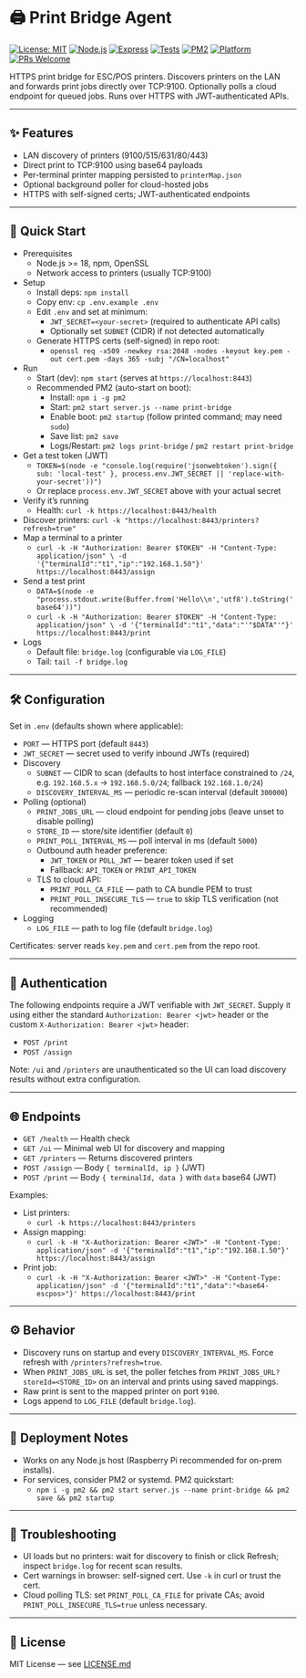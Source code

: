 # 🖨️ Print Bridge Agent

[![License: MIT](https://img.shields.io/badge/License-MIT-yellow.svg)](LICENSE.md)
[![Node.js](https://img.shields.io/badge/node-%3E%3D18-green?logo=node.js)](https://nodejs.org/)
[![Express](https://img.shields.io/badge/express-5.x-blue?logo=express&logoColor=white)](#)
[![Tests](https://img.shields.io/badge/tests-jest-%23C21325?logo=jest&logoColor=white)](#)
[![PM2](https://img.shields.io/badge/process%20manager-pm2-2B037A?logo=pm2&logoColor=white)](https://pm2.keymetrics.io/)
[![Platform](https://img.shields.io/badge/platform-linux%20%7C%20macOS-lightgrey?logo=linux&logoColor=white)](#)
[![PRs Welcome](https://img.shields.io/badge/PRs-welcome-brightgreen.svg)](#)

HTTPS print bridge for ESC/POS printers. Discovers printers on the LAN and forwards print jobs directly over TCP:9100. Optionally polls a cloud endpoint for queued jobs. Runs over HTTPS with JWT-authenticated APIs.

---

## ✨ Features

- LAN discovery of printers (9100/515/631/80/443)
- Direct print to TCP:9100 using base64 payloads
- Per-terminal printer mapping persisted to `printerMap.json`
- Optional background poller for cloud-hosted jobs
- HTTPS with self-signed certs; JWT-authenticated endpoints

---

## 🚀 Quick Start

- Prerequisites
  - Node.js >= 18, npm, OpenSSL
  - Network access to printers (usually TCP:9100)
- Setup
  - Install deps: `npm install`
  - Copy env: `cp .env.example .env`
  - Edit `.env` and set at minimum:
    - `JWT_SECRET=<your-secret>` (required to authenticate API calls)
    - Optionally set `SUBNET` (CIDR) if not detected automatically
  - Generate HTTPS certs (self-signed) in repo root:
    - `openssl req -x509 -newkey rsa:2048 -nodes -keyout key.pem -out cert.pem -days 365 -subj "/CN=localhost"`
- Run
  - Start (dev): `npm start` (serves at `https://localhost:8443`)
  - Recommended PM2 (auto-start on boot):
    - Install: `npm i -g pm2`
    - Start: `pm2 start server.js --name print-bridge`
    - Enable boot: `pm2 startup` (follow printed command; may need `sudo`)
    - Save list: `pm2 save`
    - Logs/Restart: `pm2 logs print-bridge` / `pm2 restart print-bridge`
- Get a test token (JWT)
  - `TOKEN=$(node -e "console.log(require('jsonwebtoken').sign({ sub: 'local-test' }, process.env.JWT_SECRET || 'replace-with-your-secret'))")`
  - Or replace `process.env.JWT_SECRET` above with your actual secret
- Verify it’s running
  - Health: `curl -k https://localhost:8443/health`
- Discover printers: `curl -k "https://localhost:8443/printers?refresh=true"`
- Map a terminal to a printer
  - `curl -k -H "Authorization: Bearer $TOKEN" -H "Content-Type: application/json" \
    -d '{"terminalId":"t1","ip":"192.168.1.50"}' https://localhost:8443/assign`
- Send a test print
  - `DATA=$(node -e "process.stdout.write(Buffer.from('Hello\\n','utf8').toString('base64'))")`
  - `curl -k -H "Authorization: Bearer $TOKEN" -H "Content-Type: application/json" \
    -d '{"terminalId":"t1","data":"'"$DATA"'"}' https://localhost:8443/print`
- Logs
  - Default file: `bridge.log` (configurable via `LOG_FILE`)
  - Tail: `tail -f bridge.log`

---

## 🛠️ Configuration

Set in `.env` (defaults shown where applicable):

- `PORT` — HTTPS port (default `8443`)
- `JWT_SECRET` — secret used to verify inbound JWTs (required)
- Discovery
  - `SUBNET` — CIDR to scan (defaults to host interface constrained to `/24`, e.g. `192.168.5.x` → `192.168.5.0/24`; fallback `192.168.1.0/24`)
  - `DISCOVERY_INTERVAL_MS` — periodic re-scan interval (default `300000`)
- Polling (optional)
  - `PRINT_JOBS_URL` — cloud endpoint for pending jobs (leave unset to disable polling)
  - `STORE_ID` — store/site identifier (default `0`)
  - `PRINT_POLL_INTERVAL_MS` — poll interval in ms (default `5000`)
  - Outbound auth header preference:
    - `JWT_TOKEN` or `POLL_JWT` — bearer token used if set
    - Fallback: `API_TOKEN` or `PRINT_API_TOKEN`
  - TLS to cloud API:
    - `PRINT_POLL_CA_FILE` — path to CA bundle PEM to trust
    - `PRINT_POLL_INSECURE_TLS` — `true` to skip TLS verification (not recommended)
- Logging
  - `LOG_FILE` — path to log file (default `bridge.log`)

Certificates: server reads `key.pem` and `cert.pem` from the repo root.

---

## 🔐 Authentication

The following endpoints require a JWT verifiable with `JWT_SECRET`. Supply it using either the standard `Authorization: Bearer <jwt>` header or the custom `X-Authorization: Bearer <jwt>` header:

- `POST /print`
- `POST /assign`

Note: `/ui` and `/printers` are unauthenticated so the UI can load discovery results without extra configuration.

---

## 🌐 Endpoints

- `GET /health` — Health check
- `GET /ui` — Minimal web UI for discovery and mapping
- `GET /printers` — Returns discovered printers
- `POST /assign` — Body `{ terminalId, ip }` (JWT)
- `POST /print` — Body `{ terminalId, data }` with `data` base64 (JWT)

Examples:

- List printers:
  - `curl -k https://localhost:8443/printers`
- Assign mapping:
  - `curl -k -H "X-Authorization: Bearer <JWT>" -H "Content-Type: application/json" -d '{"terminalId":"t1","ip":"192.168.1.50"}' https://localhost:8443/assign`
- Print job:
  - `curl -k -H "X-Authorization: Bearer <JWT>" -H "Content-Type: application/json" -d '{"terminalId":"t1","data":"<base64-escpos>"}' https://localhost:8443/print`

---

## ⚙️ Behavior

- Discovery runs on startup and every `DISCOVERY_INTERVAL_MS`. Force refresh with `/printers?refresh=true`.
- When `PRINT_JOBS_URL` is set, the poller fetches from `PRINT_JOBS_URL?storeId=<STORE_ID>` on an interval and prints using saved mappings.
- Raw print is sent to the mapped printer on port `9100`.
- Logs append to `LOG_FILE` (default `bridge.log`).

---

## 🚢 Deployment Notes

- Works on any Node.js host (Raspberry Pi recommended for on-prem installs).
- For services, consider PM2 or systemd. PM2 quickstart:
  - `npm i -g pm2 && pm2 start server.js --name print-bridge && pm2 save && pm2 startup`

---

## 🧰 Troubleshooting

- UI loads but no printers: wait for discovery to finish or click Refresh; inspect `bridge.log` for recent scan results.
- Cert warnings in browser: self-signed cert. Use `-k` in curl or trust the cert.
- Cloud polling TLS: set `PRINT_POLL_CA_FILE` for private CAs; avoid `PRINT_POLL_INSECURE_TLS=true` unless necessary.

---

## 📄 License

MIT License — see [LICENSE.md](LICENSE.md)
